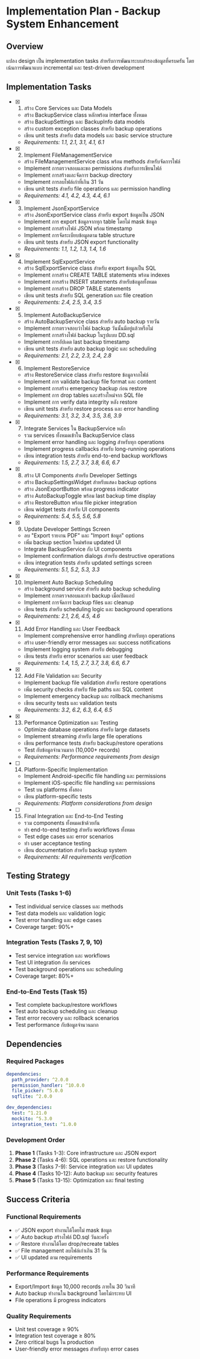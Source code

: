 # Implementation Plan - Backup System Enhancement

## Overview

แปลง design เป็น implementation tasks สำหรับการพัฒนาระบบสำรองข้อมูลที่ครบครัน โดยเน้นการพัฒนาแบบ incremental และ test-driven development

## Implementation Tasks

- [x] 1. สร้าง Core Services และ Data Models

  - สร้าง BackupService class หลักพร้อม interface ทั้งหมด
  - สร้าง BackupSettings และ BackupInfo data models
  - สร้าง custom exception classes สำหรับ backup operations
  - เขียน unit tests สำหรับ data models และ basic service structure
  - _Requirements: 1.1, 2.1, 3.1, 4.1, 6.1_

- [x] 2. Implement FileManagementService

  - สร้าง FileManagementService class พร้อม methods สำหรับจัดการไฟล์
  - Implement การตรวจสอบและขอ permissions สำหรับการเขียนไฟล์
  - Implement การสร้างและจัดการ backup directory
  - Implement การลบไฟล์เก่าที่เกิน 31 วัน
  - เขียน unit tests สำหรับ file operations และ permission handling
  - _Requirements: 4.1, 4.2, 4.3, 4.4, 6.1_

- [x] 3. Implement JsonExportService

  - สร้าง JsonExportService class สำหรับ export ข้อมูลเป็น JSON
  - Implement การ export ข้อมูลจากทุก table โดยไม่ mask ข้อมูล
  - Implement การสร้างไฟล์ JSON พร้อม timestamp
  - Implement การจัดระเบียบข้อมูลตาม table structure
  - เขียน unit tests สำหรับ JSON export functionality
  - _Requirements: 1.1, 1.2, 1.3, 1.4, 1.6_

- [x] 4. Implement SqlExportService

  - สร้าง SqlExportService class สำหรับ export ข้อมูลเป็น SQL
  - Implement การสร้าง CREATE TABLE statements พร้อม indexes
  - Implement การสร้าง INSERT statements สำหรับข้อมูลทั้งหมด
  - Implement การสร้าง DROP TABLE statements
  - เขียน unit tests สำหรับ SQL generation และ file creation
  - _Requirements: 2.4, 2.5, 3.4, 3.5_

- [x] 5. Implement AutoBackupService

  - สร้าง AutoBackupService class สำหรับ auto backup รายวัน
  - Implement การตรวจสอบว่าไฟล์ backup วันนั้นมีอยู่แล้วหรือไม่
  - Implement การสร้างไฟล์ backup ในรูปแบบ DD.sql
  - Implement การอัปเดต last backup timestamp
  - เขียน unit tests สำหรับ auto backup logic และ scheduling
  - _Requirements: 2.1, 2.2, 2.3, 2.4, 2.8_

- [x] 6. Implement RestoreService

  - สร้าง RestoreService class สำหรับ restore ข้อมูลจากไฟล์
  - Implement การ validate backup file format และ content
  - Implement การสร้าง emergency backup ก่อน restore
  - Implement การ drop tables และสร้างใหม่จาก SQL file
  - Implement การ verify data integrity หลัง restore
  - เขียน unit tests สำหรับ restore process และ error handling
  - _Requirements: 3.1, 3.2, 3.4, 3.5, 3.6, 3.9_

- [x] 7. Integrate Services ใน BackupService หลัก

  - รวม services ทั้งหมดเข้าใน BackupService class
  - Implement error handling และ logging สำหรับทุก operations
  - Implement progress callbacks สำหรับ long-running operations
  - เขียน integration tests สำหรับ end-to-end backup workflows
  - _Requirements: 1.5, 2.7, 3.7, 3.8, 6.6, 6.7_

- [x] 8. สร้าง UI Components สำหรับ Developer Settings

  - สร้าง BackupSettingsWidget สำหรับแสดง backup options
  - สร้าง JsonExportButton พร้อม progress indicator
  - สร้าง AutoBackupToggle พร้อม last backup time display
  - สร้าง RestoreButton พร้อม file picker integration
  - เขียน widget tests สำหรับ UI components
  - _Requirements: 5.4, 5.5, 5.6, 5.8_

- [x] 9. Update Developer Settings Screen

  - ลบ "Export รายงาน PDF" และ "Import ข้อมูล" options
  - เพิ่ม backup section ใหม่พร้อม updated UI
  - Integrate BackupService กับ UI components
  - Implement confirmation dialogs สำหรับ destructive operations
  - เขียน integration tests สำหรับ updated settings screen
  - _Requirements: 5.1, 5.2, 5.3, 3.3_

- [x] 10. Implement Auto Backup Scheduling

  - สร้าง background service สำหรับ auto backup scheduling
  - Implement การตรวจสอบและทำ backup เมื่อเปิดแอป
  - Implement การจัดการ backup files และ cleanup
  - เขียน tests สำหรับ scheduling logic และ background operations
  - _Requirements: 2.1, 2.6, 4.5, 4.6_

- [x] 11. Add Error Handling และ User Feedback

  - Implement comprehensive error handling สำหรับทุก operations
  - สร้าง user-friendly error messages และ success notifications
  - Implement logging system สำหรับ debugging
  - เขียน tests สำหรับ error scenarios และ user feedback
  - _Requirements: 1.4, 1.5, 2.7, 3.7, 3.8, 6.6, 6.7_

- [x] 12. Add File Validation และ Security

  - Implement backup file validation สำหรับ restore operations
  - เพิ่ม security checks สำหรับ file paths และ SQL content
  - Implement emergency backup และ rollback mechanisms
  - เขียน security tests และ validation tests
  - _Requirements: 3.2, 6.2, 6.3, 6.4, 6.5_

- [x] 13. Performance Optimization และ Testing

  - Optimize database operations สำหรับ large datasets
  - Implement streaming สำหรับ large file operations
  - เขียน performance tests สำหรับ backup/restore operations
  - Test กับข้อมูลจำนวนมาก (10,000+ records)
  - _Requirements: Performance requirements from design_

- [ ] 14. Platform-Specific Implementation

  - Implement Android-specific file handling และ permissions
  - Implement iOS-specific file handling และ permissions
  - Test บน platforms ทั้งสอง
  - เขียน platform-specific tests
  - _Requirements: Platform considerations from design_

- [ ] 15. Final Integration และ End-to-End Testing
  - รวม components ทั้งหมดเข้าด้วยกัน
  - ทำ end-to-end testing สำหรับ workflows ทั้งหมด
  - Test edge cases และ error scenarios
  - ทำ user acceptance testing
  - เขียน documentation สำหรับ backup system
  - _Requirements: All requirements verification_

## Testing Strategy

### Unit Tests (Tasks 1-6)

- Test individual service classes และ methods
- Test data models และ validation logic
- Test error handling และ edge cases
- Coverage target: 90%+

### Integration Tests (Tasks 7, 9, 10)

- Test service integration และ workflows
- Test UI integration กับ services
- Test background operations และ scheduling
- Coverage target: 80%+

### End-to-End Tests (Task 15)

- Test complete backup/restore workflows
- Test auto backup scheduling และ cleanup
- Test error recovery และ rollback scenarios
- Test performance กับข้อมูลจำนวนมาก

## Dependencies

### Required Packages

```yaml
dependencies:
  path_provider: ^2.0.0
  permission_handler: ^10.0.0
  file_picker: ^5.0.0
  sqflite: ^2.0.0

dev_dependencies:
  test: ^1.21.0
  mockito: ^5.3.0
  integration_test: ^1.0.0
```

### Development Order

1. **Phase 1** (Tasks 1-3): Core infrastructure และ JSON export
2. **Phase 2** (Tasks 4-6): SQL operations และ restore functionality
3. **Phase 3** (Tasks 7-9): Service integration และ UI updates
4. **Phase 4** (Tasks 10-12): Auto backup และ security features
5. **Phase 5** (Tasks 13-15): Optimization และ final testing

## Success Criteria

### Functional Requirements

- ✅ JSON export ทำงานได้โดยไม่ mask ข้อมูล
- ✅ Auto backup สร้างไฟล์ DD.sql วันละครั้ง
- ✅ Restore ทำงานได้โดย drop/recreate tables
- ✅ File management ลบไฟล์เก่าเกิน 31 วัน
- ✅ UI updated ตาม requirements

### Performance Requirements

- Export/Import ข้อมูล 10,000 records ภายใน 30 วินาที
- Auto backup ทำงานใน background โดยไม่กระทบ UI
- File operations มี progress indicators

### Quality Requirements

- Unit test coverage ≥ 90%
- Integration test coverage ≥ 80%
- Zero critical bugs ใน production
- User-friendly error messages สำหรับทุก error cases
